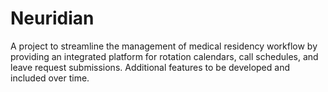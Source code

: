 # Neuridian

A project to streamline the management of medical residency workflow by providing an integrated platform for rotation calendars, call schedules, and leave request submissions. Additional features to be developed and included over time. 

